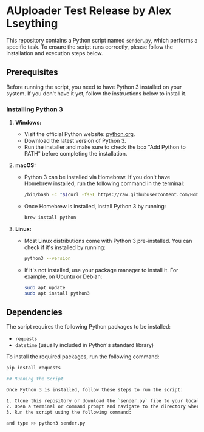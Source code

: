 # AUploader Test Release by Alex Lseything

This repository contains a Python script named `sender.py`, which performs a specific task. To ensure the script runs correctly, please follow the installation and execution steps below.

## Prerequisites

Before running the script, you need to have Python 3 installed on your system. If you don't have it yet, follow the instructions below to install it.

### Installing Python 3

1. **Windows:**
   - Visit the official Python website: [python.org](https://www.python.org/).
   - Download the latest version of Python 3.
   - Run the installer and make sure to check the box "Add Python to PATH" before completing the installation.

2. **macOS:**
   - Python 3 can be installed via Homebrew. If you don't have Homebrew installed, run the following command in the terminal:
     ```bash
     /bin/bash -c "$(curl -fsSL https://raw.githubusercontent.com/Homebrew/install/HEAD/install.sh)"
     ```
   - Once Homebrew is installed, install Python 3 by running:
     ```bash
     brew install python
     ```

3. **Linux:**
   - Most Linux distributions come with Python 3 pre-installed. You can check if it's installed by running:
     ```bash
     python3 --version
     ```
   - If it's not installed, use your package manager to install it. For example, on Ubuntu or Debian:
     ```bash
     sudo apt update
     sudo apt install python3
     ```

## Dependencies

The script requires the following Python packages to be installed:

- `requests`
- `datetime` (usually included in Python's standard library)

To install the required packages, run the following command:

```bash
pip install requests

## Running the Script

Once Python 3 is installed, follow these steps to run the script:

1. Clone this repository or download the `sender.py` file to your local machine.
2. Open a terminal or command prompt and navigate to the directory where the script is located.
3. Run the script using the following command:
   
and type >> python3 sender.py
